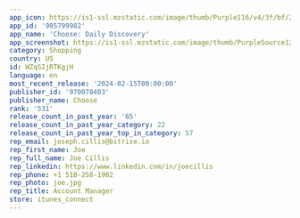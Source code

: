 ```yaml
---
app_icon: https://is1-ssl.mzstatic.com/image/thumb/Purple116/v4/3f/bf/21/3fbf218d-dedb-c0e0-7f10-1f12ff83899f/AppIcon-prod-0-0-1x_U007emarketing-0-7-0-85-220.png/1024x1024bb.png
app_id: '985799982'
app_name: 'Choose: Daily Discovery'
app_screenshot: https://is1-ssl.mzstatic.com/image/thumb/PurpleSource126/v4/0b/14/03/0b140348-f956-9188-43f7-31d26855a51c/560d46b4-810b-4237-90e6-e3862439990a_0_APP_IPHONE_65_0.jpg/1242x2688bb.png
category: Shopping
country: US
id: WZqSIjRTKgjH
language: en
most_recent_release: '2024-02-15T00:00:00'
publisher_id: '970078403'
publisher_name: Choose
rank: '531'
release_count_in_past_year: '65'
release_count_in_past_year_category: 22
release_count_in_past_year_top_in_category: 57
rep_email: joseph.cillis@bitrise.io
rep_first_name: Joe
rep_full_name: Joe Cillis
rep_linkedin: https://www.linkedin.com/in/joecillis
rep_phone: +1 518-258-1902
rep_photo: joe.jpg
rep_title: Account Manager
store: itunes_connect
---
```

